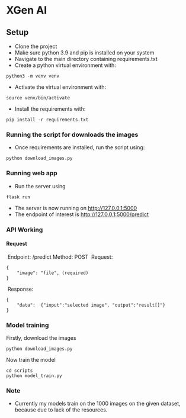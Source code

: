# XGen AI
## Setup
- Clone the project
- Make sure python 3.9 and pip is installed on your system
- Navigate to the main directory containing requirements.txt
- Create a python virtual environment with:
```
python3 -m venv venv
```
- Activate the virtual environment with:
```
source venv/bin/activate
```
- Install the requirements with:
```
pip install -r requirements.txt
```
### Running the script for downloads the images

- Once requirements are installed, run the script using:
```
python download_images.py
```
### Running web app

-  Run the server using
```
flask run
```
- The server is now running on http://127.0.0.1:5000
- The endpoint of interest is http://127.0.0.1:5000/predict

### API Working
#### Request
​
Endpoint: /predict
Method: POST
​
Request:
```
{
    "image": "file", (required)
}
````
​
Response:
```
{
    "data":  {"input":"selected image", "output":"result[]"}
}
```

### Model training

Firstly, download the images
```
python download_images.py
```
Now train the model 
```
cd scripts
python model_train.py
```


### Note
-  Currently my models train on the 1000 images on the given dataset, because due to lack of the resources.



